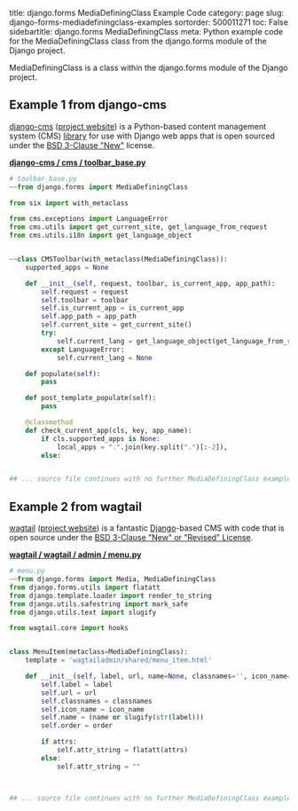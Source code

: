 title: django.forms MediaDefiningClass Example Code
category: page
slug: django-forms-mediadefiningclass-examples
sortorder: 500011271
toc: False
sidebartitle: django.forms MediaDefiningClass
meta: Python example code for the MediaDefiningClass class from the django.forms module of the Django project.


MediaDefiningClass is a class within the django.forms module of the Django project.


## Example 1 from django-cms
[django-cms](https://github.com/divio/django-cms)
([project website](https://www.django-cms.org/en/)) is a Python-based
content management system (CMS) [library](https://pypi.org/project/django-cms/)
for use with Django web apps that is open sourced under the
[BSD 3-Clause "New"](https://github.com/divio/django-cms/blob/develop/LICENSE)
license.

[**django-cms / cms / toolbar_base.py**](https://github.com/divio/django-cms/blob/develop/cms/./toolbar_base.py)

```python
# toolbar_base.py
~~from django.forms import MediaDefiningClass

from six import with_metaclass

from cms.exceptions import LanguageError
from cms.utils import get_current_site, get_language_from_request
from cms.utils.i18n import get_language_object


~~class CMSToolbar(with_metaclass(MediaDefiningClass)):
    supported_apps = None

    def __init__(self, request, toolbar, is_current_app, app_path):
        self.request = request
        self.toolbar = toolbar
        self.is_current_app = is_current_app
        self.app_path = app_path
        self.current_site = get_current_site()
        try:
            self.current_lang = get_language_object(get_language_from_request(self.request), self.current_site.pk)['code']
        except LanguageError:
            self.current_lang = None

    def populate(self):
        pass

    def post_template_populate(self):
        pass

    @classmethod
    def check_current_app(cls, key, app_name):
        if cls.supported_apps is None:
            local_apps = ".".join(key.split(".")[:-2]),
        else:


## ... source file continues with no further MediaDefiningClass examples...

```


## Example 2 from wagtail
[wagtail](https://github.com/wagtail/wagtail)
([project website](https://wagtail.io/)) is a fantastic
[Django](/django.html)-based CMS with code that is open source
under the
[BSD 3-Clause "New" or "Revised" License](https://github.com/wagtail/wagtail/blob/master/LICENSE).

[**wagtail / wagtail / admin / menu.py**](https://github.com/wagtail/wagtail/blob/master/wagtail/admin/menu.py)

```python
# menu.py
~~from django.forms import Media, MediaDefiningClass
from django.forms.utils import flatatt
from django.template.loader import render_to_string
from django.utils.safestring import mark_safe
from django.utils.text import slugify

from wagtail.core import hooks


class MenuItem(metaclass=MediaDefiningClass):
    template = 'wagtailadmin/shared/menu_item.html'

    def __init__(self, label, url, name=None, classnames='', icon_name='', attrs=None, order=1000):
        self.label = label
        self.url = url
        self.classnames = classnames
        self.icon_name = icon_name
        self.name = (name or slugify(str(label)))
        self.order = order

        if attrs:
            self.attr_string = flatatt(attrs)
        else:
            self.attr_string = ""



## ... source file continues with no further MediaDefiningClass examples...

```

